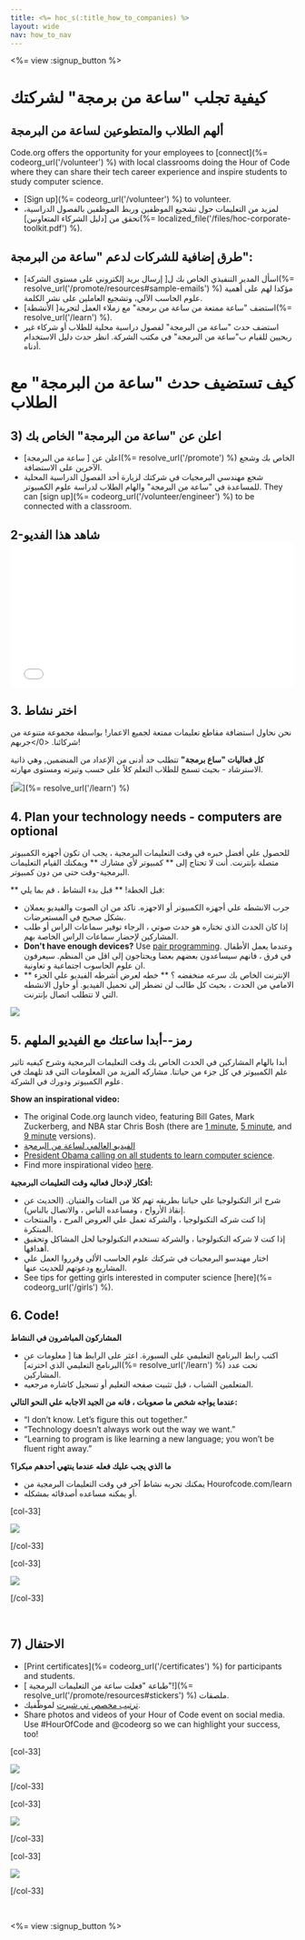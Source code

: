 ```yaml
---
title: <%= hoc_s(:title_how_to_companies) %>
layout: wide
nav: how_to_nav
---
```

<%= view :signup_button %>

# كيفية تجلب "ساعة من برمجة" لشركتك

## ألهم الطلاب والمتطوعين لساعة من البرمجة

Code.org offers the opportunity for your employees to [connect](%= codeorg_url('/volunteer') %) with local classrooms doing the Hour of Code where they can share their tech career experience and inspire students to study computer science.

- [Sign up](%= codeorg_url('/volunteer') %) to volunteer.
- لمزيد من التعليمات حول تشجيع الموظفين وربط الموظفين بالفصول الدراسية، تحقق من [دليل الشركاء المتعاونين](%= localized_file('/files/hoc-corporate-toolkit.pdf') %).

## طرق إضافية للشركات لدعم "ساعة من البرمجة":

- اسأل المدير التنفيذي الخاص بك ل[ إرسال بريد إلكتروني على مستوى الشركة](%= resolve_url('/promote/resources#sample-emails') %) مؤكدا لهم على أهمية علوم الحاسب الآلي، وتشجيع العاملين على نشر الكلمة.
- استضف "ساعة ممتعة من ساعة من برمجة" مع زملاء العمل لتجربة[ الأنشطة](%= resolve_url('/learn') %).
- استضف حدث "ساعة من البرمجة" لفصول دراسية محلية للطلاب أو شركاء غير ربحيين للقيام ب"ساعة من البرمجة" في مكتب الشركة. انظر حدث دليل الاستخدام أدناه.

# كيف تستضيف حدث "ساعة من البرمجة" مع الطلاب

## 3) اعلن عن "ساعة من البرمجة" الخاص بك

- اعلن عن [ ساعة من البرمجة](%= resolve_url('/promote') %) الخاص بك وشجع الآخرين على الاستضافة.
- شجع مهندسي البرمجيات في شركتك لزيارة أحد الفصول الدراسية المحلية للمساعدة في "ساعة من البرمجة" والهام الطلاب لدراسة علوم الكمبيوتر. They can [sign up](%= codeorg_url('/volunteer/engineer') %) to be connected with a classroom.

## 2-شاهد هذا الفديو <iframe width="500" height="255" src="//www.youtube.com/embed/SrnvvWDm73k" frameborder="0" allowfullscreen mark="crwd-mark"></iframe> 

## 3. اختر نشاط

نحن نحاول استضافة مقاطع تعليمات ممتعة لجميع الاعمار! بواسطة مجموعة متنوعة من شركائنا. <0/>جربهم!</p> 

**كل فعاليات "ساع برمجة"** تتطلب حد أدنى من الإعداد من المنضمين, وهي ذاتية الاسترشاد - بحيث تسمح للطلاب التعلم كلاً على حسب وتيرته ومستوى مهارته.

[![](/images/fit-700/tutorials.png)](%= resolve_url('/learn') %)

## 4. Plan your technology needs - computers are optional

للحصول علي أفضل خبره في وقت التعليمات البرمجية ، يجب ان تكون أجهزه الكمبيوتر متصلة بإنترنت. أنت لا تحتاج إلى ** كمبيوتر لأي مشارك ** ويمكنك القيام التعليمات البرمجية-وقت حتى من دون كمبيوتر.

** قبل الخطة! ** قبل بدء النشاط ، قم بما يلي:

- جرب الانشطه علي أجهزه الكمبيوتر أو الاجهزه. تاكد من ان الصوت والفيديو يعملان بشكل صحيح في المستعرضات.
- إذا كان الحدث الذي تختاره هو حدث صوتي ، الرجاء توفير سماعات الراس أو طلب المشاركين لإحضار سماعات الراس الخاصة بهم.
- **Don't have enough devices?** Use [pair programming](https://www.youtube.com/watch?v=vgkahOzFH2Q). وعندما يعمل الأطفال في فرق ، فانهم سيساعدون بعضهم بعضا ويحتاجون إلى اقل من المنظم. سيعرفون ان علوم الحاسوب اجتماعية و تعاونية.
- ** الإنترنت الخاص بك سرعه منخفضه ؟ ** خطه لعرض أشرطه الفيديو علي الجزء الامامي من الحدث ، بحيث كل طالب لن تضطر إلى تحميل الفيديو. أو حاول الانشطه التي لا تتطلب اتصال بإنترنت.

<img src="/images/fit-350/group_ipad.jpg" />

## 5. رمز--أبدا ساعتك مع الفيديو الملهم

أبدا بالهام المشاركين في الحدث الخاص بك وقت التعليمات البرمجية وشرح كيفيه تاثير علم الكمبيوتر في كل جزء من حياتنا. مشاركه المزيد من المعلومات التي قد تلهمك في علوم الكمبيوتر ودورك في الشركة.

**Show an inspirational video:**

- The original Code.org launch video, featuring Bill Gates, Mark Zuckerberg, and NBA star Chris Bosh (there are [1 minute](https://www.youtube.com/watch?v=qYZF6oIZtfc), [5 minute](https://www.youtube.com/watch?v=nKIu9yen5nc), and [9 minute](https://www.youtube.com/watch?v=dU1xS07N-FA) versions).
- [الفيديو العالمي لساعة من البرمجة ](https://www.youtube.com/watch?v=KsOIlDT145A)
- [President Obama calling on all students to learn computer science](https://www.youtube.com/watch?v=6XvmhE1J9PY).
- Find more inspirational video [here](https://www.youtube.com/playlist?list=PLzdnOPI1iJNfpD8i4Sx7U0y2MccnrNZuP).

**أفكار لإدخال فعاليه وقت التعليمات البرمجية:**

- شرح اثر التكنولوجيا علي حياتنا بطريقه تهم كلا من الفتات والفتيان. (الحديث عن إنقاذ الأرواح ، ومساعده الناس ، والاتصال بالناس).
- إذا كنت شركه التكنولوجيا ، والشركة تعمل علي العروض المرح ، والمنتجات المبتكرة.
- إذا كنت لا شركه التكنولوجيا ، والشركة تستخدم التكنولوجيا لحل المشاكل وتحقيق أهدافها.
- اختار مهندسو البرمجيات في شركتك علوم الحاسب الألى وقرروا العمل علي المشاريع ودعوتهم للحديث عنها.
- See tips for getting girls interested in computer science [here](%= codeorg_url('/girls') %).

## 6. Code!

**المشاركون المباشرون في النشاط**

- اكتب رابط البرنامج التعليمي على السبورة. اعثر على الرابط هنا [ معلومات عن البرنامج التعليمي الذي اخترته](%= resolve_url('/learn') %) تحت عدد المشاركين.
- المتعلمين الشباب ، قبل تثبيت صفحه التعليم أو تسجيل كاشاره مرجعيه.

**عندما يواجه شخص ما صعوبات ، فانه من الجيد الاجابه علي النحو التالي:**

- “I don’t know. Let’s figure this out together.”
- “Technology doesn’t always work out the way we want.”
- “Learning to program is like learning a new language; you won’t be fluent right away.”

**ما الذي يجب عليك فعله عندما ينتهي أحدهم مبكرا؟**

- يمكنك تجربه نشاط آخر في وقت التعليمات البرمجية من Hourofcode.com/learn
- أو يمكنه مساعده أصدقائه بمشكله.

[col-33]

![](/images/fit-250/highschoolgirls.jpeg)

[/col-33]

[col-33]

![](/images/fit-300/group_ar.jpg)

[/col-33]

<p style="clear:both">&nbsp;</p>

## 7) الاحتفال

- [Print certificates](%= codeorg_url('/certificates') %) for participants and students.
- [ طباعة "فعلت ساعة من التعليمات البرمجية"!](%= resolve_url('/promote/resources#stickers') %) ملصقات.
- [ ترتيب مخصص تي شيرت](http://blog.code.org/post/132608499493/hour-of-code-shirts-and-more) لموظّفيك.
- Share photos and videos of your Hour of Code event on social media. Use #HourOfCode and @codeorg so we can highlight your success, too!

[col-33]

![](/images/fit-250/celebrate2.jpeg)

[/col-33]

[col-33]

![](/images/fit-260/highlight-certificates.jpg)

[/col-33]

[col-33]

![](/images/fit-300/boy-certificate.jpg)

[/col-33]

<p style="clear:both">&nbsp;</p>

<%= view :signup_button %>